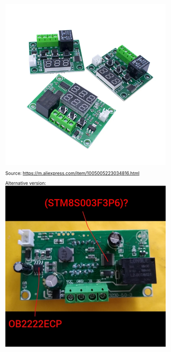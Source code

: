 ![image](https://raw.githubusercontent.com/rtek1000/W1209-firmware-modified/master/W1209-firmware-Dual-display/Doc/-8525258551187796705.jpg)

Source: https://m.aliexpress.com/item/1005005223034816.html

Alternative version:
![image](https://raw.githubusercontent.com/rtek1000/W1209-firmware-modified/master/W1209-firmware-Dual-display/Doc/Polish_20230403_122459081.jpg)
